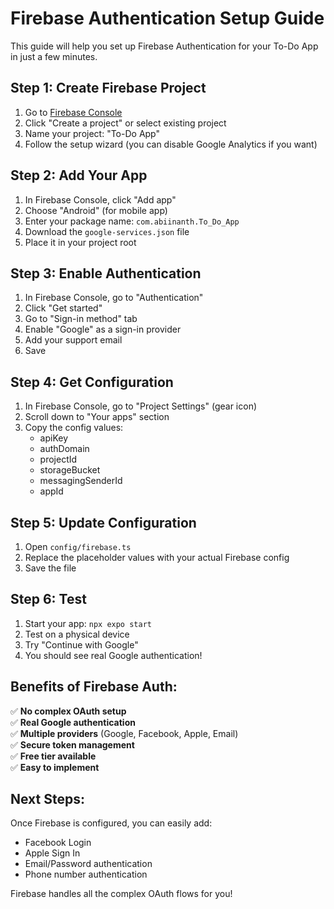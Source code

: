 # Firebase Authentication Setup Guide

This guide will help you set up Firebase Authentication for your To-Do App in just a few minutes.

## Step 1: Create Firebase Project

1. Go to [Firebase Console](https://console.firebase.google.com/)
2. Click "Create a project" or select existing project
3. Name your project: "To-Do App"
4. Follow the setup wizard (you can disable Google Analytics if you want)

## Step 2: Add Your App

1. In Firebase Console, click "Add app"
2. Choose "Android" (for mobile app)
3. Enter your package name: `com.abiinanth.To_Do_App`
4. Download the `google-services.json` file
5. Place it in your project root

## Step 3: Enable Authentication

1. In Firebase Console, go to "Authentication"
2. Click "Get started"
3. Go to "Sign-in method" tab
4. Enable "Google" as a sign-in provider
5. Add your support email
6. Save

## Step 4: Get Configuration

1. In Firebase Console, go to "Project Settings" (gear icon)
2. Scroll down to "Your apps" section
3. Copy the config values:
   - apiKey
   - authDomain
   - projectId
   - storageBucket
   - messagingSenderId
   - appId

## Step 5: Update Configuration

1. Open `config/firebase.ts`
2. Replace the placeholder values with your actual Firebase config
3. Save the file

## Step 6: Test

1. Start your app: `npx expo start`
2. Test on a physical device
3. Try "Continue with Google"
4. You should see real Google authentication!

## Benefits of Firebase Auth:

✅ **No complex OAuth setup**  
✅ **Real Google authentication**  
✅ **Multiple providers** (Google, Facebook, Apple, Email)  
✅ **Secure token management**  
✅ **Free tier available**  
✅ **Easy to implement**  

## Next Steps:

Once Firebase is configured, you can easily add:
- Facebook Login
- Apple Sign In
- Email/Password authentication
- Phone number authentication

Firebase handles all the complex OAuth flows for you! 